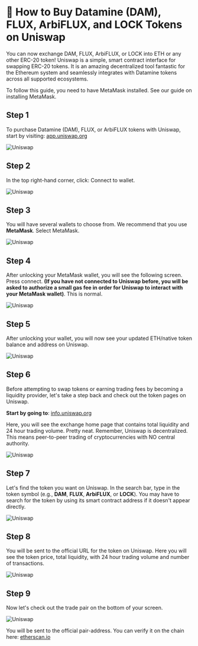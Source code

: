 # 🛒 How to Buy Datamine (DAM), FLUX, ArbiFLUX, and LOCK Tokens on Uniswap

You can now exchange DAM, FLUX, ArbiFLUX, or LOCK into ETH or any other ERC-20 token! Uniswap is a simple, smart contract interface for swapping ERC-20 tokens. It is an amazing decentralized tool fantastic for the Ethereum system and seamlessly integrates with Datamine tokens across all supported ecosystems.

To follow this guide, you need to have MetaMask installed. See our guide on installing MetaMask.

## Step 1
To purchase Datamine (DAM), FLUX, or ArbiFLUX tokens with Uniswap, start by visiting: [app.uniswap.org](https://app.uniswap.org/)

![Uniswap](../../helpArticles/assets/images/pngs/uniswap/uniswap1.png)

## Step 2
In the top right-hand corner, click: Connect to wallet. 

![Uniswap](../../helpArticles/assets/images/pngs/uniswap/uniswap2.png#_maxWidth=350)

## Step 3
You will have several wallets to choose from. We recommend that you use **MetaMask**. Select MetaMask.

![Uniswap](../../helpArticles/assets/images/pngs/uniswap/uniswap3.png#_maxWidth=350)

## Step 4
After unlocking your MetaMask wallet, you will see the following screen. Press connect. **(If you have not connected to Uniswap before, you will be asked to authorize a small gas fee in order for Uniswap to interact with your MetaMask wallet)**. This is normal.

![Uniswap](../../helpArticles/assets/images/pngs/uniswap/uniswap4.png#_maxWidth=350)

## Step 5
After unlocking your wallet, you will now see your updated ETH/native token balance and address on Uniswap.

![Uniswap](../../helpArticles/assets/images/pngs/uniswap/uniswap5.png)

## Step 6
Before attempting to swap tokens or earning trading fees by becoming a liquidity provider, let's take a step back and check out the token pages on Uniswap. 

**Start by going to**: [info.uniswap.org](https://info.uniswap.org/)

Here, you will see the exchange home page that contains total liquidity and 24 hour trading volume. Pretty neat. Remember, Uniswap is decentralized. This means peer-to-peer trading of cryptocurrencies with NO central authority.

![Uniswap](../../helpArticles/assets/images/pngs/uniswap/uniswap6.png)

## Step 7
Let's find the token you want on Uniswap. In the search bar, type in the token symbol (e.g., **DAM**, **FLUX**, **ArbiFLUX**, or **LOCK**). You may have to search for the token by using its smart contract address if it doesn't appear directly.

![Uniswap](../../helpArticles/assets/images/pngs/uniswap/uniswap7.png)

## Step 8
You will be sent to the official URL for the token on Uniswap. Here you will see the token price, total liquidity, with 24 hour trading volume and number of transactions. 
 
![Uniswap](../../helpArticles/assets/images/pngs/uniswap/uniswap8.png)

## Step 9
Now let's check out the trade pair on the bottom of your screen.

![Uniswap](../../helpArticles/assets/images/pngs/uniswap/uniswap9.png)

You will be sent to the official pair-address. You can verify it on the chain here: [etherscan.io](https://etherscan.io/)